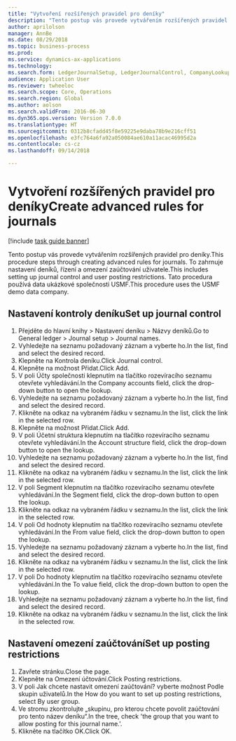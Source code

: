 ```yaml
--- 
title: "Vytvoření rozšířených pravidel pro deníky"
description: "Tento postup vás provede vytvářením rozšířených pravidel pro deníky."
author: aprilolson
manager: AnnBe
ms.date: 08/29/2018
ms.topic: business-process
ms.prod: 
ms.service: dynamics-ax-applications
ms.technology: 
ms.search.form: LedgerJournalSetup, LedgerJournalControl, CompanyLookup, LedgerJournalPostControl
audience: Application User
ms.reviewer: twheeloc
ms.search.scope: Core, Operations
ms.search.region: Global
ms.author: aolson
ms.search.validFrom: 2016-06-30
ms.dyn365.ops.version: Version 7.0.0
ms.translationtype: HT
ms.sourcegitcommit: 0312b8cfadd45f8e59225e9daba78b9e216cff51
ms.openlocfilehash: e3fc764a6fa92a050084ae610a11acac46995d2a
ms.contentlocale: cs-cz
ms.lasthandoff: 09/14/2018

---
```

# <a name="create-advanced-rules-for-journals"></a><span data-ttu-id="35a7f-103">Vytvoření rozšířených pravidel pro deníky</span><span class="sxs-lookup"><span data-stu-id="35a7f-103">Create advanced rules for journals</span></span>

[!include [task guide banner](../../includes/task-guide-banner.md)]

<span data-ttu-id="35a7f-104">Tento postup vás provede vytvářením rozšířených pravidel pro deníky.</span><span class="sxs-lookup"><span data-stu-id="35a7f-104">This procedure steps through creating advanced rules for journals.</span></span> <span data-ttu-id="35a7f-105">To zahrnuje nastavení deníků, řízení a omezení zaúčtování uživatele.</span><span class="sxs-lookup"><span data-stu-id="35a7f-105">This includes setting up journal control and user posting restrictions.</span></span> <span data-ttu-id="35a7f-106">Tato procedura používá data ukázkové společnosti USMF.</span><span class="sxs-lookup"><span data-stu-id="35a7f-106">This procedure uses the USMF demo data company.</span></span>


## <a name="set-up-journal-control"></a><span data-ttu-id="35a7f-107">Nastavení kontroly deníku</span><span class="sxs-lookup"><span data-stu-id="35a7f-107">Set up journal control</span></span>
1. <span data-ttu-id="35a7f-108">Přejděte do hlavní knihy > Nastavení deníku > Názvy deníků.</span><span class="sxs-lookup"><span data-stu-id="35a7f-108">Go to General ledger > Journal setup > Journal names.</span></span>
2. <span data-ttu-id="35a7f-109">Vyhledejte na seznamu požadovaný záznam a vyberte ho.</span><span class="sxs-lookup"><span data-stu-id="35a7f-109">In the list, find and select the desired record.</span></span>
3. <span data-ttu-id="35a7f-110">Klepněte na Kontrola deníku.</span><span class="sxs-lookup"><span data-stu-id="35a7f-110">Click Journal control.</span></span>
4. <span data-ttu-id="35a7f-111">Klepněte na možnost Přidat.</span><span class="sxs-lookup"><span data-stu-id="35a7f-111">Click Add.</span></span>
5. <span data-ttu-id="35a7f-112">V poli Účty společnosti klepnutím na tlačítko rozevíracího seznamu otevřete vyhledávání.</span><span class="sxs-lookup"><span data-stu-id="35a7f-112">In the Company accounts field, click the drop-down button to open the lookup.</span></span>
6. <span data-ttu-id="35a7f-113">Vyhledejte na seznamu požadovaný záznam a vyberte ho.</span><span class="sxs-lookup"><span data-stu-id="35a7f-113">In the list, find and select the desired record.</span></span>
7. <span data-ttu-id="35a7f-114">Klikněte na odkaz na vybraném řádku v seznamu.</span><span class="sxs-lookup"><span data-stu-id="35a7f-114">In the list, click the link in the selected row.</span></span>
8. <span data-ttu-id="35a7f-115">Klepněte na možnost Přidat.</span><span class="sxs-lookup"><span data-stu-id="35a7f-115">Click Add.</span></span>
9. <span data-ttu-id="35a7f-116">V poli Účetní struktura klepnutím na tlačítko rozevíracího seznamu otevřete vyhledávání.</span><span class="sxs-lookup"><span data-stu-id="35a7f-116">In the Account structure field, click the drop-down button to open the lookup.</span></span>
10. <span data-ttu-id="35a7f-117">Vyhledejte na seznamu požadovaný záznam a vyberte ho.</span><span class="sxs-lookup"><span data-stu-id="35a7f-117">In the list, find and select the desired record.</span></span>
11. <span data-ttu-id="35a7f-118">Klikněte na odkaz na vybraném řádku v seznamu.</span><span class="sxs-lookup"><span data-stu-id="35a7f-118">In the list, click the link in the selected row.</span></span>
12. <span data-ttu-id="35a7f-119">V poli Segment klepnutím na tlačítko rozevíracího seznamu otevřete vyhledávání.</span><span class="sxs-lookup"><span data-stu-id="35a7f-119">In the Segment field, click the drop-down button to open the lookup.</span></span>
13. <span data-ttu-id="35a7f-120">Klikněte na odkaz na vybraném řádku v seznamu.</span><span class="sxs-lookup"><span data-stu-id="35a7f-120">In the list, click the link in the selected row.</span></span>
14. <span data-ttu-id="35a7f-121">V poli Od hodnoty klepnutím na tlačítko rozevíracího seznamu otevřete vyhledávání.</span><span class="sxs-lookup"><span data-stu-id="35a7f-121">In the From value field, click the drop-down button to open the lookup.</span></span>
15. <span data-ttu-id="35a7f-122">Vyhledejte na seznamu požadovaný záznam a vyberte ho.</span><span class="sxs-lookup"><span data-stu-id="35a7f-122">In the list, find and select the desired record.</span></span>
16. <span data-ttu-id="35a7f-123">Klikněte na odkaz na vybraném řádku v seznamu.</span><span class="sxs-lookup"><span data-stu-id="35a7f-123">In the list, click the link in the selected row.</span></span>
17. <span data-ttu-id="35a7f-124">V poli Do hodnoty klepnutím na tlačítko rozevíracího seznamu otevřete vyhledávání.</span><span class="sxs-lookup"><span data-stu-id="35a7f-124">In the To value field, click the drop-down button to open the lookup.</span></span>
18. <span data-ttu-id="35a7f-125">Vyhledejte na seznamu požadovaný záznam a vyberte ho.</span><span class="sxs-lookup"><span data-stu-id="35a7f-125">In the list, find and select the desired record.</span></span>
19. <span data-ttu-id="35a7f-126">Klikněte na odkaz na vybraném řádku v seznamu.</span><span class="sxs-lookup"><span data-stu-id="35a7f-126">In the list, click the link in the selected row.</span></span>

## <a name="set-up-posting-restrictions"></a><span data-ttu-id="35a7f-127">Nastavení omezení zaúčtování</span><span class="sxs-lookup"><span data-stu-id="35a7f-127">Set up posting restrictions</span></span>
1. <span data-ttu-id="35a7f-128">Zavřete stránku.</span><span class="sxs-lookup"><span data-stu-id="35a7f-128">Close the page.</span></span>
2. <span data-ttu-id="35a7f-129">Klepněte na Omezení účtování.</span><span class="sxs-lookup"><span data-stu-id="35a7f-129">Click Posting restrictions.</span></span>
3. <span data-ttu-id="35a7f-130">V poli Jak chcete nastavit omezení zaúčtování? vyberte možnost Podle skupin uživatelů.</span><span class="sxs-lookup"><span data-stu-id="35a7f-130">In the How do you want to set up posting restrictions, select By user group.</span></span>
4. <span data-ttu-id="35a7f-131">Ve stromu zkontrolujte „skupinu, pro kterou chcete povolit zaúčtování pro tento název deníku“.</span><span class="sxs-lookup"><span data-stu-id="35a7f-131">In the tree, check 'the group that you want to allow posting for this journal name.'.</span></span>
5. <span data-ttu-id="35a7f-132">Klikněte na tlačítko OK.</span><span class="sxs-lookup"><span data-stu-id="35a7f-132">Click OK.</span></span>


